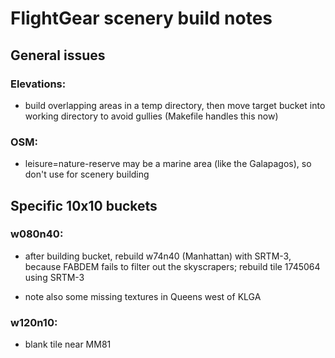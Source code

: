 FlightGear scenery build notes
==============================

## General issues

### Elevations:

- build overlapping areas in a temp directory, then move target bucket
  into working directory to avoid gullies (Makefile handles this now)

### OSM:

- leisure=nature-reserve may be a marine area (like the Galapagos), so
  don't use for scenery building


## Specific 10x10 buckets

### w080n40:

- after building bucket, rebuild w74n40 (Manhattan) with SRTM-3,
  because FABDEM fails to filter out the skyscrapers; rebuild tile
  1745064 using SRTM-3

- note also some missing textures in Queens west of KLGA

### w120n10:

- blank tile near MM81

